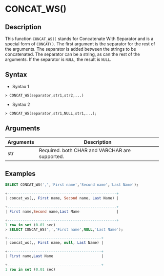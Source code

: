 # **CONCAT_WS()**

## **Description**

This function ``CONCAT_WS()`` stands for Concatenate With Separator and is a special form of ``CONCAT()``. The first argument is the separator for the rest of the arguments. The separator is added between the strings to be concatenated. The separator can be a string, as can the rest of the arguments. If the separator is ``NULL``, the result is ``NULL``.

## **Syntax**

- Syntax 1

```
> CONCAT_WS(separator,str1,str2,...)
```

- Syntax 2

```
> CONCAT_WS(separator,str1,NULL,str1,...);
```

## **Arguments**

|  Arguments   | Description  |
|  ----  | ----  |
| str | Required. both CHAR and VARCHAR are supported. |

## **Examples**

```SQL
SELECT CONCAT_WS(',','First name','Second name','Last Name');

+--------------------------------------------------+
| concat_ws(,, First name, Second name, Last Name) |

+--------------------------------------------------+
| First name,Second name,Last Name                 |

+--------------------------------------------------+
1 row in set (0.01 sec)
> SELECT CONCAT_WS(',','First name',NULL,'Last Name');

+-------------------------------------------+
| concat_ws(,, First name, null, Last Name) |

+-------------------------------------------+
| First name,Last Name                      |

+-------------------------------------------+
1 row in set (0.01 sec)
```
